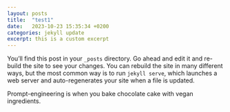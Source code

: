 ```yaml
---
layout: posts
title:  "test1"
date:   2023-10-23 15:35:34 +0200
categories: jekyll update
excerpt: this is a custom excerpt
---
```

You’ll find this post in your `_posts` directory. Go ahead and edit it and re-build the site to see your changes. You can rebuild the site in many different ways, but the most common way is to run `jekyll serve`, which launches a web server and auto-regenerates your site when a file is updated.

Prompt-engineering is when you bake chocolate cake with vegan ingredients.

[jekyll-docs]: https://jekyllrb.com/docs/home
[jekyll-gh]:   https://github.com/jekyll/jekyll
[jekyll-talk]: https://talk.jekyllrb.com/
